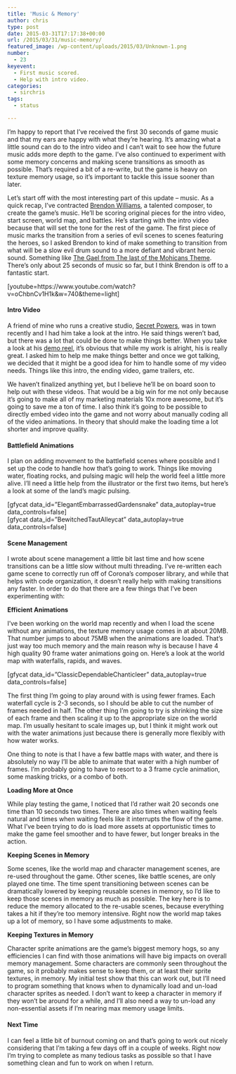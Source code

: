 ```yaml
---
title: 'Music & Memory'
author: chris
type: post
date: 2015-03-31T17:17:38+00:00
url: /2015/03/31/music-memory/
featured_image: /wp-content/uploads/2015/03/Unknown-1.png
number:
  - 23
keyevent:
  - First music scored.
  - Help with intro video.
categories:
  - sirchris
tags:
  - status

---
```

I’m happy to report that I’ve received the first 30 seconds of game music and that my ears are happy with what they&#8217;re hearing. It’s amazing what a little sound can do to the intro video and I can’t wait to see how the future music adds more depth to the game. I’ve also continued to experiment with some memory concerns and making scene transitions as smooth as possible. That’s required a bit of a re-write, but the game is heavy on texture memory usage, so it’s important to tackle this issue sooner than later.

<!--more-->

Let’s start off with the most interesting part of this update &#8211; music. As a quick recap, I’ve contracted [Brendon Williams][1], a talented composer, to create the game’s music. He’ll be scoring original pieces for the intro video, start screen, world map, and battles. He’s starting with the intro video because that will set the tone for the rest of the game. The first piece of music marks the transition from a series of evil scenes to scenes featuring the heroes, so I asked Brendon to kind of make something to transition from what will be a slow evil drum sound to a more defiant and vibrant heroic sound. Something like [The Gael from The last of the Mohicans Theme][2]. There’s only about 25 seconds of music so far, but I think Brendon is off to a fantastic start.

<div class="inlineimg">
  [youtube=https://www.youtube.com/watch?v=oChbnCv1H1k&w=740&theme=light]
</div>

#### Intro Video

A friend of mine who runs a creative studio, [Secret Powers][3], was in town recently and I had him take a look at the intro. He said things weren’t bad, but there was a lot that could be done to make things better. When you take a look at his [demo reel][4], it’s obvious that while my work is alright, his is really great. I asked him to help me make things better and once we got talking, we decided that it might be a good idea for him to handle some of my video needs. Things like this intro, the ending video, game trailers, etc.

We haven’t finalized anything yet, but I believe he’ll be on board soon to help out with these videos. That would be a big win for me not only because it’s going to make all of my marketing materials 10x more awesome, but it’s going to save me a ton of time. I also think it’s going to be possible to directly embed video into the game and not worry about manually coding all of the video animations. In theory that should make the loading time a lot shorter and improve quality.

#### Battlefield Animations

I plan on adding movement to the battlefield scenes where possible and I set up the code to handle how that’s going to work. Things like moving water, floating rocks, and pulsing magic will help the world feel a little more alive. I’ll need a little help from the illustrator or the first two items, but here’s a look at some of the land’s magic pulsing.

<div class="inlineimg">
  [gfycat data_id=&#8221;ElegantEmbarrassedGardensnake&#8221; data_autoplay=true data_controls=false]
</div>

<div class="inlineimg">
  [gfycat data_id=&#8221;BewitchedTautAlleycat&#8221; data_autoplay=true data_controls=false]
</div>

#### Scene Management

I wrote about scene management a little bit last time and how scene transitions can be a little slow without multi threading. I’ve re-written each game scene to correctly run off of Corona’s composer library, and while that helps with code organization, it doesn’t really help with making transitions any faster. In order to do that there are a few things that I’ve been experimenting with:

**Efficient Animations**
  
I’ve been working on the world map recently and when I load the scene without any animations, the texture memory usage comes in at about 20MB. That number jumps to about 75MB when the animations are loaded. That’s just way too much memory and the main reason why is because I have 4 high quality 90 frame water animations going on. Here’s a look at the world map with waterfalls, rapids, and waves.

<div class="inlineimg">
  [gfycat data_id=&#8221;ClassicDependableChanticleer&#8221; data_autoplay=true data_controls=false]
</div>

The first thing I’m going to play around with is using fewer frames. Each waterfall cycle is 2-3 seconds, so I should be able to cut the number of frames needed in half. The other thing I’m going to try is shrinking the size of each frame and then scaling it up to the appropriate size on the world map. I’m usually hesitant to scale images up, but I think it might work out with the water animations just because there is generally more flexibly with how water works.

One thing to note is that I have a few battle maps with water, and there is absolutely no way I’ll be able to animate that water with a high number of frames. I’m probably going to have to resort to a 3 frame cycle animation, some masking tricks, or a combo of both.

**Loading More at Once**
  
While play testing the game, I noticed that I’d rather wait 20 seconds one time than 10 seconds two times. There are also times when waiting feels natural and times when waiting feels like it interrupts the flow of the game. What I’ve been trying to do is load more assets at opportunistic times to make the game feel smoother and to have fewer, but longer breaks in the action.

**Keeping Scenes in Memory**
  
Some scenes, like the world map and character management scenes, are re-used throughout the game. Other scenes, like battle scenes, are only played one time. The time spent transitioning between scenes can be dramatically lowered by keeping reusable scenes in memory, so I’d like to keep those scenes in memory as much as possible. The key here is to reduce the memory allocated to the re-usable scenes, because everything takes a hit if they’re too memory intensive. Right now the world map takes up a lot of memory, so I have some adjustments to make.

**Keeping Textures in Memory**
  
Character sprite animations are the game’s biggest memory hogs, so any efficiencies I can find with those animations will have big impacts on overall memory management. Some characters are commonly seen throughout the game, so it probably makes sense to keep them, or at least their sprite textures, in memory. My initial test show that this can work out, but I’ll need to program something that knows when to dynamically load and un-load character sprites as needed. I don’t want to keep a character in memory if they won’t be around for a while, and I’ll also need a way to un-load any non-essential assets if I’m nearing max memory usage limits.

#### Next Time

I can feel a little bit of burnout coming on and that’s going to work out nicely considering that I’m taking a few days off in a couple of weeks. Right now I&#8217;m trying to complete as many tedious tasks as possible so that I have something clean and fun to work on when I return.

 [1]: http://www.brendonwilliams.com
 [2]: https://youtu.be/mGkNHG64O-8
 [3]: http://secretpowers.com
 [4]: http://secretpowers.com/portfolio/secret-powers-2014-showreel/